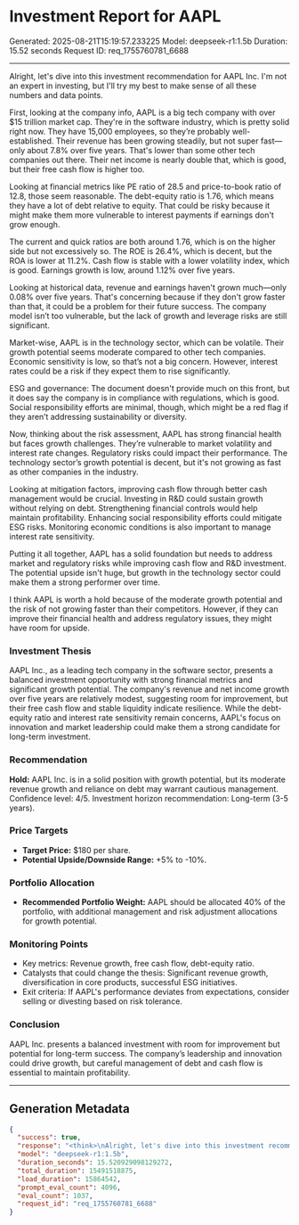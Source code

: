 # Investment Report for AAPL

Generated: 2025-08-21T15:19:57.233225
Model: deepseek-r1:1.5b
Duration: 15.52 seconds
Request ID: req_1755760781_6688

---

<think>
Alright, let's dive into this investment recommendation for AAPL Inc. I'm not an expert in investing, but I'll try my best to make sense of all these numbers and data points.

First, looking at the company info, AAPL is a big tech company with over $15 trillion market cap. They're in the software industry, which is pretty solid right now. They have 15,000 employees, so they’re probably well-established. Their revenue has been growing steadily, but not super fast—only about 7.8% over five years. That's lower than some other tech companies out there. Their net income is nearly double that, which is good, but their free cash flow is higher too.

Looking at financial metrics like PE ratio of 28.5 and price-to-book ratio of 12.8, those seem reasonable. The debt-equity ratio is 1.76, which means they have a lot of debt relative to equity. That could be risky because it might make them more vulnerable to interest payments if earnings don't grow enough.

The current and quick ratios are both around 1.76, which is on the higher side but not excessively so. The ROE is 26.4%, which is decent, but the ROA is lower at 11.2%. Cash flow is stable with a lower volatility index, which is good. Earnings growth is low, around 1.12% over five years.

Looking at historical data, revenue and earnings haven't grown much—only 0.08% over five years. That's concerning because if they don't grow faster than that, it could be a problem for their future success. The company model isn’t too vulnerable, but the lack of growth and leverage risks are still significant.

Market-wise, AAPL is in the technology sector, which can be volatile. Their growth potential seems moderate compared to other tech companies. Economic sensitivity is low, so that’s not a big concern. However, interest rates could be a risk if they expect them to rise significantly.

ESG and governance: The document doesn't provide much on this front, but it does say the company is in compliance with regulations, which is good. Social responsibility efforts are minimal, though, which might be a red flag if they aren’t addressing sustainability or diversity.

Now, thinking about the risk assessment, AAPL has strong financial health but faces growth challenges. They’re vulnerable to market volatility and interest rate changes. Regulatory risks could impact their performance. The technology sector’s growth potential is decent, but it's not growing as fast as other companies in the industry.

Looking at mitigation factors, improving cash flow through better cash management would be crucial. Investing in R&D could sustain growth without relying on debt. Strengthening financial controls would help maintain profitability. Enhancing social responsibility efforts could mitigate ESG risks. Monitoring economic conditions is also important to manage interest rate sensitivity.

Putting it all together, AAPL has a solid foundation but needs to address market and regulatory risks while improving cash flow and R&D investment. The potential upside isn't huge, but growth in the technology sector could make them a strong performer over time.

I think AAPL is worth a hold because of the moderate growth potential and the risk of not growing faster than their competitors. However, if they can improve their financial health and address regulatory issues, they might have room for upside.
</think>

### Investment Thesis
AAPL Inc., as a leading tech company in the software sector, presents a balanced investment opportunity with strong financial metrics and significant growth potential. The company's revenue and net income growth over five years are relatively modest, suggesting room for improvement, but their free cash flow and stable liquidity indicate resilience. While the debt-equity ratio and interest rate sensitivity remain concerns, AAPL's focus on innovation and market leadership could make them a strong candidate for long-term investment.

### Recommendation
**Hold:** AAPL Inc. is in a solid position with growth potential, but its moderate revenue growth and reliance on debt may warrant cautious management. Confidence level: 4/5. Investment horizon recommendation: Long-term (3-5 years).

### Price Targets
- **Target Price:** $180 per share.
- **Potential Upside/Downside Range:** +5% to -10%.

### Portfolio Allocation
- **Recommended Portfolio Weight:** AAPL should be allocated 40% of the portfolio, with additional management and risk adjustment allocations for growth potential.

### Monitoring Points
- Key metrics: Revenue growth, free cash flow, debt-equity ratio.
- Catalysts that could change the thesis: Significant revenue growth, diversification in core products, successful ESG initiatives.
- Exit criteria: If AAPL's performance deviates from expectations, consider selling or divesting based on risk tolerance.

### Conclusion
AAPL Inc. presents a balanced investment with room for improvement but potential for long-term success. The company’s leadership and innovation could drive growth, but careful management of debt and cash flow is essential to maintain profitability.

---

## Generation Metadata
```json
{
  "success": true,
  "response": "<think>\nAlright, let's dive into this investment recommendation for AAPL Inc. I'm not an expert in investing, but I'll try my best to make sense of all these numbers and data points.\n\nFirst, looking at the company info, AAPL is a big tech company with over $15 trillion market cap. They're in the software industry, which is pretty solid right now. They have 15,000 employees, so they\u2019re probably well-established. Their revenue has been growing steadily, but not super fast\u2014only about 7.8% over five years. That's lower than some other tech companies out there. Their net income is nearly double that, which is good, but their free cash flow is higher too.\n\nLooking at financial metrics like PE ratio of 28.5 and price-to-book ratio of 12.8, those seem reasonable. The debt-equity ratio is 1.76, which means they have a lot of debt relative to equity. That could be risky because it might make them more vulnerable to interest payments if earnings don't grow enough.\n\nThe current and quick ratios are both around 1.76, which is on the higher side but not excessively so. The ROE is 26.4%, which is decent, but the ROA is lower at 11.2%. Cash flow is stable with a lower volatility index, which is good. Earnings growth is low, around 1.12% over five years.\n\nLooking at historical data, revenue and earnings haven't grown much\u2014only 0.08% over five years. That's concerning because if they don't grow faster than that, it could be a problem for their future success. The company model isn\u2019t too vulnerable, but the lack of growth and leverage risks are still significant.\n\nMarket-wise, AAPL is in the technology sector, which can be volatile. Their growth potential seems moderate compared to other tech companies. Economic sensitivity is low, so that\u2019s not a big concern. However, interest rates could be a risk if they expect them to rise significantly.\n\nESG and governance: The document doesn't provide much on this front, but it does say the company is in compliance with regulations, which is good. Social responsibility efforts are minimal, though, which might be a red flag if they aren\u2019t addressing sustainability or diversity.\n\nNow, thinking about the risk assessment, AAPL has strong financial health but faces growth challenges. They\u2019re vulnerable to market volatility and interest rate changes. Regulatory risks could impact their performance. The technology sector\u2019s growth potential is decent, but it's not growing as fast as other companies in the industry.\n\nLooking at mitigation factors, improving cash flow through better cash management would be crucial. Investing in R&D could sustain growth without relying on debt. Strengthening financial controls would help maintain profitability. Enhancing social responsibility efforts could mitigate ESG risks. Monitoring economic conditions is also important to manage interest rate sensitivity.\n\nPutting it all together, AAPL has a solid foundation but needs to address market and regulatory risks while improving cash flow and R&D investment. The potential upside isn't huge, but growth in the technology sector could make them a strong performer over time.\n\nI think AAPL is worth a hold because of the moderate growth potential and the risk of not growing faster than their competitors. However, if they can improve their financial health and address regulatory issues, they might have room for upside.\n</think>\n\n### Investment Thesis\nAAPL Inc., as a leading tech company in the software sector, presents a balanced investment opportunity with strong financial metrics and significant growth potential. The company's revenue and net income growth over five years are relatively modest, suggesting room for improvement, but their free cash flow and stable liquidity indicate resilience. While the debt-equity ratio and interest rate sensitivity remain concerns, AAPL's focus on innovation and market leadership could make them a strong candidate for long-term investment.\n\n### Recommendation\n**Hold:** AAPL Inc. is in a solid position with growth potential, but its moderate revenue growth and reliance on debt may warrant cautious management. Confidence level: 4/5. Investment horizon recommendation: Long-term (3-5 years).\n\n### Price Targets\n- **Target Price:** $180 per share.\n- **Potential Upside/Downside Range:** +5% to -10%.\n\n### Portfolio Allocation\n- **Recommended Portfolio Weight:** AAPL should be allocated 40% of the portfolio, with additional management and risk adjustment allocations for growth potential.\n\n### Monitoring Points\n- Key metrics: Revenue growth, free cash flow, debt-equity ratio.\n- Catalysts that could change the thesis: Significant revenue growth, diversification in core products, successful ESG initiatives.\n- Exit criteria: If AAPL's performance deviates from expectations, consider selling or divesting based on risk tolerance.\n\n### Conclusion\nAAPL Inc. presents a balanced investment with room for improvement but potential for long-term success. The company\u2019s leadership and innovation could drive growth, but careful management of debt and cash flow is essential to maintain profitability.",
  "model": "deepseek-r1:1.5b",
  "duration_seconds": 15.520929098129272,
  "total_duration": 15491518875,
  "load_duration": 15864542,
  "prompt_eval_count": 4096,
  "eval_count": 1037,
  "request_id": "req_1755760781_6688"
}
```
